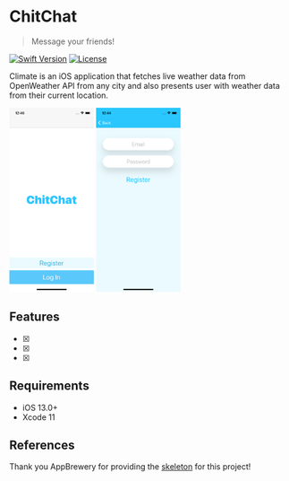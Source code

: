 # ChitChat
> Message your friends!

[![Swift Version][swift-image]][swift-url]
[![License][license-image]][license-url]

Climate is an iOS application that fetches live weather data from OpenWeather API from any city and also presents user with weather data from their current location.

<img src="/Documentation/screenshotWelcome.png" width="30%"> <img src="/Documentation/screenshotRegister.png" width="30%">

## Features

- [x] 
- [x] 
- [x] 

## Requirements

- iOS 13.0+
- Xcode 11

## References

Thank you AppBrewery for providing the [skeleton](https://github.com/appbrewery/Flash-Chat-iOS13) for this project! 

[swift-image]:https://img.shields.io/badge/swift-5.0-orange.svg
[swift-url]: https://swift.org/
[license-image]: https://img.shields.io/badge/License-MIT-blue.svg
[license-url]: LICENSE
[travis-image]: https://img.shields.io/travis/dbader/node-datadog-metrics/master.svg?style=flat-square
[travis-url]: https://travis-ci.org/dbader/node-datadog-metrics
[codebeat-image]: https://codebeat.co/badges/c19b47ea-2f9d-45df-8458-b2d952fe9dad
[codebeat-url]: https://codebeat.co/projects/github-com-vsouza-awesomeios-com


